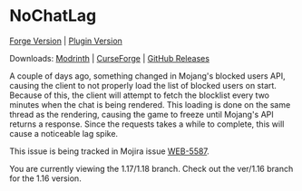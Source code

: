 # NoChatLag

[Forge Version](https://github.com/NoahvdAa/NoChatLag) | [Plugin Version](https://github.com/NoahvdAa/NoChatLagServer)

Downloads: [Modrinth](https://modrinth.com/mod/nochatlag) | [CurseForge](https://www.curseforge.com/minecraft/mc-mods/nochatlag/) | [GitHub Releases](https://github.com/NoahvdAa/NoChatLag/releases/tag/1.0.0)

A couple of days ago, something changed in Mojang's blocked users API, causing the client to not properly load the list of blocked users on start. Because of this, the client will attempt to fetch the blocklist every two minutes when the chat is being rendered. This loading is done on the same thread as the rendering, causing the game to freeze until Mojang's API returns a response. Since the requests takes a while to complete, this will cause a noticeable lag spike.

This issue is being tracked in Mojira issue [WEB-5587](https://bugs.mojang.com/browse/WEB-5587).

You are currently viewing the 1.17/1.18 branch. Check out the ver/1.16 branch for the 1.16 version.
